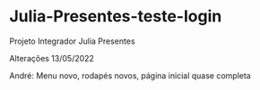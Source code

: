 # Julia-Presentes-teste-login
Projeto Integrador Julia Presentes

Alterações 13/05/2022

André:
Menu novo, rodapés novos, página inicial quase completa
